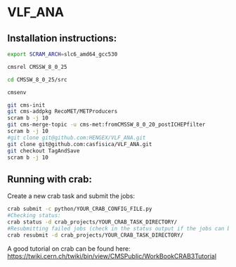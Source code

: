 # VLF_ANA

## Installation instructions:
```bash
export SCRAM_ARCH=slc6_amd64_gcc530

cmsrel CMSSW_8_0_25

cd CMSSW_8_0_25/src

cmsenv

git cms-init  
git cms-addpkg RecoMET/METProducers  
scram b -j 10  
git cms-merge-topic -u cms-met:fromCMSSW_8_0_20_postICHEPfilter  
scram b -j 10  
#git clone git@github.com:HENGEX/VLF_ANA.git
git clone git@github.com:casfisica/VLF_ANA.git
git checkout TagAndSave
scram b -j 10

```
## Running with crab:

Create a new crab task and submit the jobs:  
```bash
crab submit -c python/YOUR_CRAB_CONFIG_FILE.py  
#Checking status:  
crab status -d crab_projects/YOUR_CRAB_TASK_DIRECTORY/  
#Resubmitting failed jobs (check in the status output if the jobs can be resubmitted):  
crab resubmit -d crab_projects/YOUR_CRAB_TASK_DIRECTORY/  
```

A good tutorial on crab can be found here: https://twiki.cern.ch/twiki/bin/view/CMSPublic/WorkBookCRAB3Tutorial  
